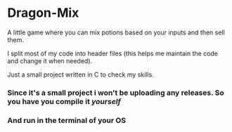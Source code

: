 # Dragon-Mix
A little game where you can mix potions based on your inputs and then sell them.

I split most of my code into header files (this helps me maintain the code and change it when needed).

Just a small project written in C to check my skills.

### Since it's a small project i won't be uploading any releases. So you have you compile it _yourself_
### And run in the terminal of your OS
